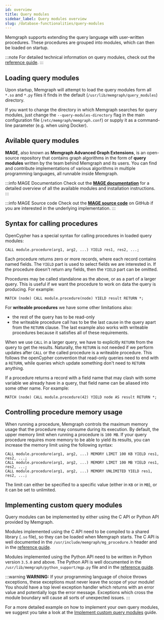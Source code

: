 ```yaml
---
id: overview
title: Query modules
sidebar_label: Query modules overview
slug: /database-functionalities/query-modules
---
```


Memgraph supports extending the query language with user-written procedures.
These procedures are grouped into modules, which can then be loaded on startup.

:::note
For detailed technical information on query modules, check out the [reference guide](/reference-guide/query-modules/overview.md).
:::

## Loading query modules

Upon startup, Memgraph will attempt to load the query modules form all `*.so`
and `*.py` files it finds in the default (`/usr/lib/memgraph/query_modules`)
directory.

If you want to change the directory in which Memgraph searches for query
modules, just change the `--query-modules-directory` flag in the main
configuration file (`/etc/memgraph/memgraph.conf`) or supply it as
a command-line parameter (e.g. when using Docker).

## Avilable query modules

**MAGE**, also known as **Memgraph Advanced Graph Extensions**, is an open-source repository that contains graph algorithms in the form of **query modules** written by the team behind Memgraph and its users. You can find and contribute implementations of various algorithms in multiple programming languages, all runnable inside Memgraph.

:::info MAGE Documentation
Check out the **[MAGE documentation](/mage)** for a detailed overview of all the available modules and installation instructions.
:::

:::info MAGE Source code
Check out the **[MAGE source code](https://github.com/memgraph/mage)** on GitHub if you are interested in the underlying implementation.
:::

## Syntax for calling procedures

OpenCypher has a special syntax for calling procedures in loaded query
modules:

```cypher
CALL module.procedure(arg1, arg2, ...) YIELD res1, res2, ...;
```

Each procedure returns zero or more records, where each record contains named
fields. The `YIELD` part is used to select fields we are interested in. If
the procedure doesn't return any fields, then the `YIELD` part can be omitted.

Procedures may be called standalone as the above, or as a part of a
larger query. This is useful if we want the procedure to work on data the
query is producing. For example:

```cypher
MATCH (node) CALL module.procedure(node) YIELD result RETURN *;
```

For **writeable procedures** we have some other limitations also:
* the rest of the query has to be read-only
* the writeable procedure call has to be the last cause in the query apart
from the `RETURN` clause.
The last example also works with writeable procedures because it satisfies all
of these requirements.

When we use `CALL` in a larger query, we have to explicitly
`RETURN` from the query to get the results. Naturally, the `RETURN` is not
needed if we perform updates after `CALL` or the called procedure is a
writeable procedure. This follows the openCypher convention that read-only
queries need to end with a `RETURN`, while queries which update something
don't need to `RETURN` anything.

If a procedure returns a record with a field name that may clash with some
variable we already have in a query, that field name can be aliased into some
other name. For example:

```cypher
MATCH (node) CALL module.procedure(42) YIELD node AS result RETURN *;
```

## Controlling procedure memory usage

When running a procedure, Memgraph controls the maximum memory usage that the
procedure may consume during its execution.  By default, the upper memory limit
when running a procedure is `100 MB`.  If your query procedure requires more
memory to be able to yield its results, you can increase the memory limit using
the following syntax:

```cypher
CALL module.procedure(arg1, arg2, ...) MEMORY LIMIT 100 KB YIELD res1, res2, ...;
CALL module.procedure(arg1, arg2, ...) MEMORY LIMIT 100 MB YIELD res1, res2, ...;
CALL module.procedure(arg1, arg2, ...) MEMORY UNLIMITED YIELD res1, res2, ...;
```

The limit can either be specified to a specific value (either in `KB` or in
`MB`), or it can be set to unlimited.

## Implementing custom query modules

Query modules can be implemented by either using the C API or Python API
provided by Memgraph.

Modules implemented using the C API need to be compiled to a shared library
(`.so` file), so they can be loaded when Memgraph starts.  The C API is well
documented in the `/usr/include/memgraph/mg_procedure.h` header and in the
[reference guide](/reference-guide/query-modules/api/c-api.md).

Modules implemented using the Python API need to be written in Python version
`3.5.0` and above. The Python API is well documented in the
`/usr/lib/memgraph/python_support/mgp.py` file and in the
[reference guide](/reference-guide/query-modules/api/python-api.md).

:::warning
**WARNING:** If your programming language of choice throws exceptions, these
exceptions must never leave the scope of your module! You should have a top
level exception handler which returns with an error value and potentially logs
the error message. Exceptions which cross the module boundary will cause all
sorts of unexpected issues.
:::

For a more detailed example on how to implement your own query modules, we
suggest you take a look at the [Implement custom query modules](/database-functionalities/query-modules/implement-query-modules.md) guide.
